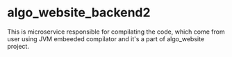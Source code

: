 # algo_website_backend2
This is microservice responsible for compilating the code, which come from user using JVM embeeded compilator and it's a part of algo_website project.
